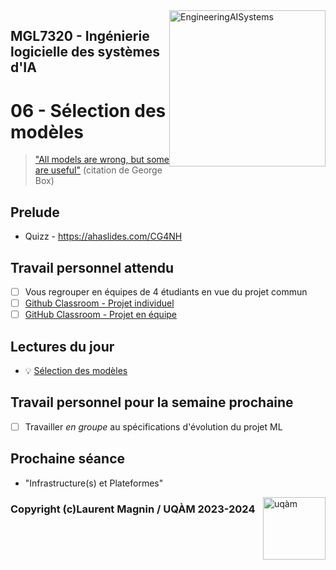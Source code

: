 
<img style="float: right;" src="../../images/component_engineering.svg" alt="EngineeringAISystems" width="250"/>

## MGL7320 - Ingénierie logicielle des systèmes d'IA
# 06 - Sélection des modèles

> ["All models are wrong, but some are useful"](https://en.wikipedia.org/wiki/All_models_are_wrong) (citation de George Box)

## Prelude

- Quizz - https://ahaslides.com/CG4NH

## Travail personnel attendu
- [ ] Vous regrouper en équipes de 4 étudiants en vue du projet commun
- [ ] [Github Classroom - Projet individuel](https://classroom.github.com/a/hZT7Ifs6)
- [ ] [GitHub Classroom - Projet en équipe](https://classroom.github.com/a/3yOWEyQK)

## Lectures du jour
- :bulb: [Sélection des modèles](./06_model_selection_slides.pdf)

## Travail personnel pour la semaine prochaine

- [ ] Travailler _en groupe_ au spécifications d'évolution du projet ML

## Prochaine séance

- "Infrastructure(s) et Plateformes"


<img style="float: right;" align="right" src="../../images/uqam.png" alt="uqàm" width="100"/>

### Copyright (c)Laurent Magnin / UQÀM 2023-2024
